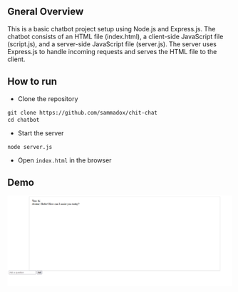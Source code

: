 
## Gneral Overview

This is a basic chatbot project setup using Node.js and Express.js. The chatbot consists of an HTML file (index.html), a client-side JavaScript file (script.js), and a server-side JavaScript file (server.js). The server uses Express.js to handle incoming requests and serves the HTML file to the client.

## How to run

- Clone the repository

```
git clone https://github.com/sammadox/chit-chat
cd chatbot
```

- Start the server

```
node server.js 
```

- Open `index.html` in the browser

## Demo


![Screenshot](screenshot1.png)